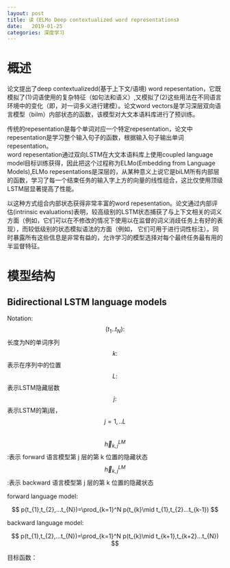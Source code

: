 ```yaml
---
layout: post
title: 读《ELMo Deep contextualized word representations》
date:   2019-01-25
categories: 深度学习
---  
```


# 概述  

论文提出了deep contextualizedd(基于上下文/语境) word repesentation，它既模拟了(1)词语使用的复杂特征（如句法和语义）,又模拟了(2)这些用法在不同语言环境中的变化（即，对一词多义进行建模）。论文word vectors是学习深层双向语言模型（bilm）内部状态的函数，该模型对大文本语料库进行了预训练。  

传统的repesentation是每个单词对应一个特定repesentation，论文中repesentation是学习整个输入句子的函数，根据输入句子输出单词repesentation。     
word repesentation通过双向LSTM在大文本语料库上使用coupled language model目标训练获得，因此把这个过程称为ELMo(Embedding from Language Models),ELMo repesentations是深层的，从某种意义上说它是biLM所有内部层的函数，学习了每一个结束任务的输入字上方的向量的线性组合，这比仅使用顶级LSTM层显著提高了性能。   

以这种方式组合内部状态获得非常丰富的word repesentation。论文通过内部评估(intrinsic evaluations)表明，较高级别的LSTM状态捕获了与上下文相关的词义方面（例如，它们可以在不修改的情况下使用以在监督的词义消歧任务上有好的表现），而较低级别的状态模拟语法的方面（例如， 它们可用于进行词性标注）。同时暴露所有这些信息是非常有益的，允许学习的模型选择对每个最终任务最有用的半监督特征。

# 模型结构  

## Bidirectional LSTM language models 

Notation:
$$(t_{1}..t_{N}):$$长度为N的单词序列     
$$k:$$表示在序列中的位置   
$$L:$$表示LSTM隐藏层数   
$$j:$$表示LSTM的第j层，$$j=1,..L$$   
$$\overrightarrow{h}_{k,j}^{LM}$$:表示 forward 语言模型第 j 层的第 k 位置的隐藏状态    
$$\overleftarrow{h}_{k,j}^{LM}$$:表示 backward 语言模型第 j 层的第 k 位置的隐藏状态      

forward language model:   

$$
p(t_{1},t_{2},...t_{N})=\prod_{k=1}^N p(t_{k}\mid t_{1},t_{2}...t_{k-1})
$$

backward language model:   

$$
p(t_{1},t_{2},...t_{N})=\prod_{k=1}^N p(t_{k}\mid t_{k+1},t_{k+2}...t_{N})
$$  

目标函数：

$$
$$



